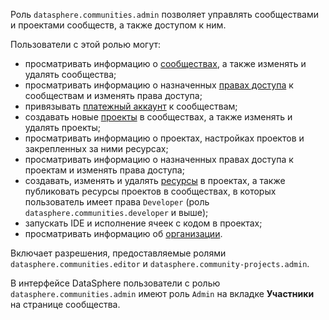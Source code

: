 Роль `datasphere.communities.admin` позволяет управлять сообществами и проектами сообществ, а также доступом к ним.

Пользователи с этой ролью могут:
* просматривать информацию о [сообществах](../../../datasphere/concepts/community.md), а также изменять и удалять сообщества;
* просматривать информацию о назначенных [правах доступа](../../../iam/concepts/access-control/index.md) к сообществам и изменять права доступа;
* привязывать [платежный аккаунт](../../../billing/concepts/billing-account.md) к сообществам;
* создавать новые [проекты](../../../datasphere/concepts/project.md) в сообществах, а также изменять и удалять проекты;
* просматривать информацию о проектах, настройках проектов и закрепленных за ними ресурсах;
* просматривать информацию о назначенных правах доступа к проектам и изменять права доступа;
* создавать, изменять и удалять [ресурсы](../../../datasphere/concepts/resources.md) в проектах, а также публиковать ресурсы проектов в сообществах, в которых пользователь имеет права `Developer` (роль `datasphere.communities.developer` и выше);
* запускать IDE и исполнение ячеек с кодом в проектах;
* просматривать информацию об [организации](../../../organization/concepts/organization.md).

Включает разрешения, предоставляемые ролями `datasphere.communities.editor` и `datasphere.community-projects.admin`.

В интерфейсе DataSphere пользователи с ролью `datasphere.communities.admin` имеют роль `Admin` на вкладке **Участники** на странице сообщества.